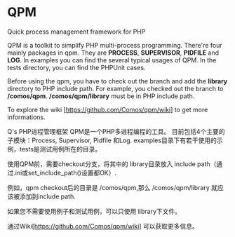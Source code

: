 # QPM
Quick process management framework for PHP

QPM is a toolkit to simplify PHP multi-process programming.
There're four mainly packages in qpm. They are <b>PROCESS</b>, <b>SUPERVISOR</b>, <B>PIDFILE</B> and <B>LOG</B>.
In examples you can find the several typical usages of QPM. In the tests directory, you can find the PHPUnit cases.

Before using the qpm, you have to check out the branch and add the <b>library</b> directory to PHP include path.
For example, you checked out the branch to <b>/comos/qpm</b>. <b>/comos/qpm/library</b> must be in PHP include path.
<code><?php
set_include_path(get_include_path().PATH_SEPARATOR.'/comos/qpm/library') 。
?></code>

To explore the wiki [https://github.com/Comos/qpm/wiki] to get more informations. 

Q's PHP进程管理框架
QPM是一个PHP多进程编程的工具。
目前包括4个主要的子模块：Process, Supervisor, Pidfile 和Log.
examples目录下有若干使用的示例，tests是测试用例所在的目录。

使用QPM前，需要checkout分支，将其中的 library目录放入 include path（通过.ini或set_include_path()设置都OK）.

例如，qpm checkout后的目录是 /comos/qpm,那么 /comos/qpm/library 就应该被添加到include path.

如果您不需要使用例子和测试用例，可以只使用 library下文件。

<code><?php
set_include_path(get_include_path().PATH_SEPARATOR.'/comos/qpm/library') 。
?></code>

通过Wiki[https://github.com/Comos/qpm/wiki] 可以获取更多信息。
